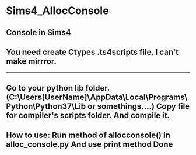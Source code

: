 # Sims4_AllocConsole
Console in Sims4
---
You need create Ctypes .ts4scripts file.
I can't make mirrror.
---
---
Go to your python lib folder.(C:\Users\[UserName]\AppData\Local\Programs\Python\Python37\Lib or somethings....)
Copy file for compiler's scripts folder.
And compile it.
----
How to use:
Run method of allocconsole() in alloc_console.py
And use print method Done
---
